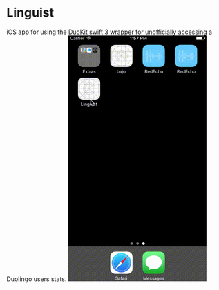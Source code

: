 # Linguist
iOS app for using the [DuoKit](https://github.com/stevewight/DuoKit) swift 3 wrapper for unofficially accessing a Duolingo users stats.
![](https://github.com/stevewight/Linguist/blob/master/images/Linguist.gif)

